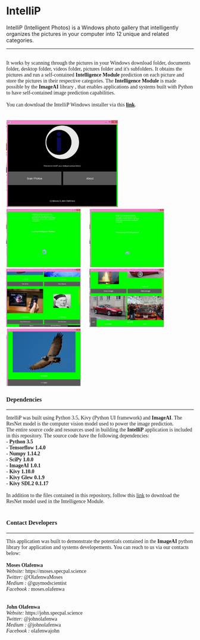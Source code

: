 # IntelliP
IntelliP (Intelligent Photos) is a Windows photo gallery that intelligently organizes the  pictures in your computer into 12 unique and related categories.
<hr>
<div style="font-family: Calibri;" ><br> <span>
        It works by scanning through
        the pictures in your Windows download folder, documents folder, desktop folder, videos folder, pictures
         folder and it's subfolders. It obtains the pictures and run a self-contained <b>Intelligence Module</b> prediction
          on each picture and store the pictures in their respective categories. The <b>Intelligence Module</b>
           is made possible by the <b><a href="https://github.com/OlafenwaMoses/ImageAI" style="text-decoration: none;" >ImageAI</a></b> library
        , that enables applications and systems built with Python to have self-contained image prediction
         capabilities. <br> <br>You can download the IntelliP Windows installer via this <b><a href="">link</a></b>. <br><br></span>
    <br><img src="four.jpg" style="width: 300px; height: auto; margin-right: 20px;" />
    <img src="five.jpg" style="width: 200px; height: auto; margin-right: 20px;" />
    <img src="six.jpg" style="width: 200px; height: auto; margin-right: 20px;" />
     <img src="one.jpg" style="width: 200px; height: auto; margin-right: 20px;" />
    <img src="two.jpg" style="width: 200px; height: auto; margin-right: 20px;" />
    <img src="three.jpg" style="width: 200px; height: auto; margin-right: 20px;" /><br>
<h3><b>Dependencies</b></h3>
<hr>
IntelliP was built using Python 3.5, Kivy (Python UI framework) and <b><a href="https://github.com/OlafenwaMoses/ImageAI" style="text-decoration: none;" >ImageAI</a></b>. The ResNet model is the computer vision model used to power the image prediction. <br>The entire source code and resources used in building the <b>IntelliP</b> application is included in  this repository. The source code have the following dependencies: <br>
 <span><b>- Python 3.5  </b></span> <br> 
          <span><b>- Tensorflow 1.4.0 </b></span><br>
          <span><b>- Numpy 1.14.2 </b> </span> <br>
          <span><b>- SciPy 1.0.0 </b></span> <br>
          <span><b>- ImageAI 1.0.1 </b></span> <br>
          <span><b>- Kivy 1.10.0 </b></span> <br>
          <span><b>- Kivy Glew 0.1.9 </b></span> <br>
          <span><b>- Kivy SDL2 0.1.17 </b></span> <br> <br> <span>In addition to the files contained in this repository, follow this <a href="https://github.com/fchollet/deep-learning-models/releases/download/v0.2/resnet50_weights_tf_dim_ordering_tf_kernels.h5">link</a></span> to 
download the ResNet model used in the Intelligence Module. <br> <br>
<h3><b>Contact Developers</b></h3>
<hr>
This application was built to demonstrate the potentials contained in the <b><a href="https://github.com/OlafenwaMoses/ImageAI" style="text-decoration: none;" >ImageAI</a></b>
 python library for application and systems developements. You can reach to us via our contacts below:
 <br><br>
  <b>Moses Olafenwa</b> <br>
 <i>Website: </i>  <a style="text-decoration: none;" href="https://moses.specpal.science"> https://moses.specpal.science</a> <br>
 <i>Twitter: </i>    <a style="text-decoration: none;" href="https://twitter.com/OlafenwaMoses"> @OlafenwaMoses</a> <br>
      <i>Medium : </i>    <a style="text-decoration: none;" href="https://medium.com/@guymodscientist"> @guymodscientist</a> <br>
      <i>Facebook : </i>    <a style="text-decoration: none;" href="https://facebook.com/moses.olafenwa"> moses.olafenwa</a> <br>
<br><br>
      <b>John Olafenwa</b> <br>
      <i>Website: </i>    <a style="text-decoration: none;" href="https://john.specpal.science"> https://john.specpal.science</a> <br>
      <i>Twitter: </i>    <a style="text-decoration: none;" href="https://twitter.com/johnolafenwa"> @johnolafenwa</a> <br>
      <i>Medium : </i>    <a style="text-decoration: none;" href="https://medium.com/@johnolafenwa"> @johnolafenwa</a> <br>
      <i>Facebook : </i>    <a style="text-decoration: none;" href="https://facebook.com/olafenwajohn"> olafenwajohn</a> <br>

</div>
